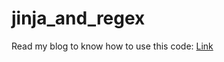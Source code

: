 # jinja_and_regex
Read my blog to know how to use this code: [Link](https://vinhtran1.github.io/posts/Vie-Clean-Code-Jinja-And-Regex/)